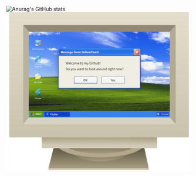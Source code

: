 ![Anurag's GitHub stats](https://github-readme-stats.vercel.app/api?username=Yellowtoast&theme=swift&show_icons=true)
![ex_screenshot](./banner_new2.png)
